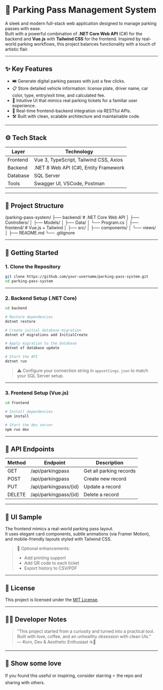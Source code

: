 # 🎫 Parking Pass Management System

A sleek and modern full-stack web application designed to manage parking passes with ease.  
Built with a powerful combination of **.NET Core Web API** (C#) for the backend and **Vue.js** with **Tailwind CSS** for the frontend. Inspired by real-world parking workflows, this project balances functionality with a touch of artistic flair.

---

## ✨ Key Features

- 🎟️ Generate digital parking passes with just a few clicks.
- 📋 Store detailed vehicle information: license plate, driver name, car color, type, entry/exit time, and calculated fee.
- 🧠 Intuitive UI that mimics real parking tickets for a familiar user experience.
- 📡 Real-time frontend-backend integration via RESTful APIs.
- 🛠️ Built with clean, scalable architecture and maintainable code.

---

## ⚙️ Tech Stack

| Layer     | Technology                             |
|-----------|-----------------------------------------|
| Frontend  | Vue 3, TypeScript, Tailwind CSS, Axios  |
| Backend   | .NET 8 Web API (C#), Entity Framework   |
| Database  | SQL Server                              |
| Tools     | Swagger UI, VSCode, Postman             |

---

## 📁 Project Structure

/parking-pass-system/
├── backend/                 # .NET Core Web API
│   ├── Controllers/
│   ├── Models/
│   ├── Data/
│   └── Program.cs
│
├── frontend/                # Vue.js + Tailwind
│   ├── src/
│   ├── components/
│   └── views/
│
├── README.md
└── .gitignore

---

## 🚀 Getting Started

### 1. Clone the Repository

```bash
git clone https://github.com/your-username/parking-pass-system.git
cd parking-pass-system
```

---

### 2. Backend Setup (.NET Core)

```bash
cd backend

# Restore dependencies
dotnet restore

# Create initial database migration
dotnet ef migrations add InitialCreate

# Apply migration to the database
dotnet ef database update

# Start the API
dotnet run
```

> ⚠️ Configure your connection string in `appsettings.json` to match your SQL Server setup.

---

### 3. Frontend Setup (Vue.js)

```bash
cd frontend

# Install dependencies
npm install

# Start the dev server
npm run dev
```

---

## 📡 API Endpoints

| Method | Endpoint                   | Description              |
|--------|----------------------------|--------------------------|
| GET    | /api/parkingpass           | Get all parking records  |
| POST   | /api/parkingpass           | Create new record        |
| PUT    | /api/parkingpass/{id}      | Update a record          |
| DELETE | /api/parkingpass/{id}      | Delete a record          |

---

## 🎨 UI Sample

The frontend mimics a real-world parking pass layout.  
It uses elegant card components, subtle animations (via Framer Motion), and mobile-friendly layouts styled with Tailwind CSS.

> 📌 Optional enhancements: 
> - Add printing support  
> - Add QR code to each ticket  
> - Export history to CSV/PDF  

---

## 🧾 License

This project is licensed under the [MIT License](LICENSE).

---

## 👨‍🎨 Developer Notes

> "This project started from a curiosity and turned into a practical tool.  
> Built with love, coffee, and an unhealthy obsession with clean UIs."  
> — Korn, Dev & Aesthetic Enthusiast ☕🎨

---

## 🌟 Show some love

If you found this useful or inspiring, consider starring ⭐️ the repo and sharing with others.